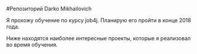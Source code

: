 #Репозиторий Darko Mikhailovich

Я прохожу обучение по курсу job4j. Планирую его пройти в конце 2018 года.

Ниже находятся наиболее интересные проекты, которые я реализовал во время обучения.